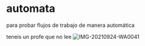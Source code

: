 # automata
para probar flujos de trabajo de manera automática

teneis un profe que no lee
![IMG-20210924-WA0041](https://github.com/user-attachments/assets/b34a87eb-0f9a-4476-9b36-24b722ffebc3)
